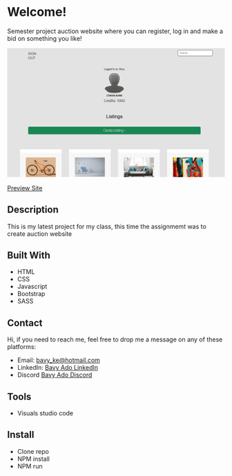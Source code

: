 # Welcome!

Semester project auction website where you can register, log in and make a bid on something you like! 

![image_url](https://raw.githubusercontent.com/Bavy89/Semester-project-auction/refs/heads/main/Images/Auction%20website.PNG)

[Preview Site]([https://example.com](https://bave-auction.netlify.app/))


## Description

This is my latest  project for my class, this time the assignmemt was to create auction website


## Built With

- HTML
- CSS
- Javascript
- Bootstrap
- SASS

## Contact

Hi, if you need to reach me, feel free to drop me a message on any of these platforms:

- Email: bavy_ke@hotmail.com
- LinkedIn: [Bavy Ado LinkedIn](https://linkedin.com/in/bavy-ado-877912114)
- Discord [Bavy Ado Discord](https://discord.com/users/<820696686832779284>)


## Tools

- Visuals studio code

  
## Install

- Clone repo
- NPM install
- NPM run 
